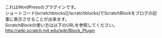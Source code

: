 これはWordPressのプラグインです。  
ショートコード[scratchblocks][/scratchblocks]でScratchBlockをブログの記事に表示させることが出来ます。  
ScratchBlockの使い方は以下のURLを参照してください。  
http://wiki.scratch.mit.edu/wiki/Block_Plugin

